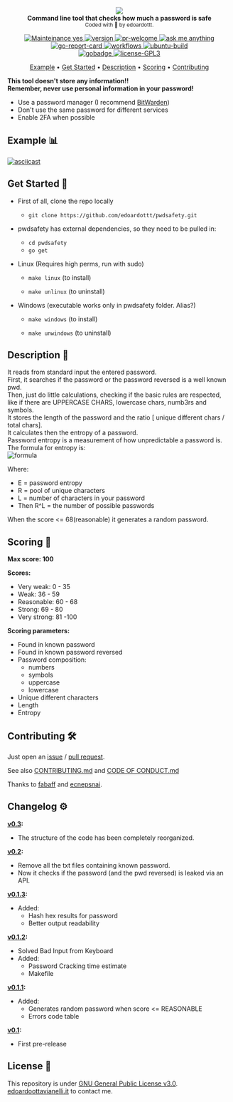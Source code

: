 <p align="center">
  <!-- logo -->
  <img src="https://github.com/edoardottt/images/blob/main/pwdsafety/logo.jpg"><br>
  <b>Command line tool that checks how much a password is safe</b><br>
  <sub>
    Coded with 💙 by edoardottt.
  </sub>
</p>

<!-- badges -->
<p align="center">
    <!-- mainteinance -->
      <a href="https://edoardoottavianelli.it">
        <img src="https://img.shields.io/badge/Maintained%3F-yes-green.svg" alt="Mainteinance yes" />
      </a>
    <!-- version -->
      <a href="https://edoardoottavianelli.it">
        <img src="https://github.com/edoardottt/images/blob/main/pwdsafety/version.svg" alt="version" />
      </a>
    <!-- pr-welcome -->
      <a href="https://edoardoottavianelli.it">
        <img src="https://github.com/edoardottt/READMENATOR/blob/master/images/pr-welcome.svg" alt="pr-welcome" />
      </a>
    <!-- ask-me-anything -->
      <a href="https://edoardoottavianelli.it">
        <img src="https://github.com/edoardottt/READMENATOR/blob/master/images/ask-me-anything.svg" alt="ask me anything" />
      </a>
  <br>
    <!-- go-report-card -->
      <a href="https://goreportcard.com/report/github.com/edoardottt/pwdsafety">
        <img src="https://goreportcard.com/badge/github.com/edoardottt/pwdsafety" alt="go-report-card" />
      </a>
    <!-- workflows -->
      <a href="https://edoardoottavianelli.it">
        <img src="https://github.com/edoardottt/pwdsafety/workflows/Go/badge.svg?branch=master" alt="workflows" />
      </a>
    <!-- ubuntu-build -->
      <a href="https://edoardoottavianelli.it">
        <img src="https://github.com/edoardottt/images/blob/main/pwdsafety/ubuntu-build.svg" alt="ubuntu-build" />
      </a>
  <br>
    <!-- gobadge -->
      <a href="https://edoardoottavianelli.it">
        <img src="https://github.com/edoardottt/images/blob/main/pwdsafety/gobadge" alt="gobadge" />
      </a>
    <!-- license GPLv3.0 -->
      <a href="https://github.com/edoardottt/READMENATOR/blob/master/LICENSE">
        <img src="https://github.com/edoardottt/READMENATOR/blob/master/images/license-GPL3.svg" alt="license-GPL3" />
      </a>
</p>
<p align="center">
  <a href="#example-bar_chart">Example</a> •
  <a href="#get-started-">Get Started</a> •
  <a href="#description-">Description</a> •
  <a href="#scoring-">Scoring</a> •
  <a href="#contributing-">Contributing</a>
</p>

**This tool doesn't store any information!!**  
**Remember, never use personal information in your password!**  
 - Use a password manager (I recommend [BitWarden](https://bitwarden.com/))  
 - Don't use the same password for different services  
 - Enable 2FA when possible  

Example :bar_chart:
----------

[![asciicast](https://asciinema.org/a/406710.svg)](https://asciinema.org/a/406710)

Get Started 🎉
----------

- First of all, clone the repo locally

  - `git clone https://github.com/edoardottt/pwdsafety.git`

- pwdsafety has external dependencies, so they need to be pulled in:

  - `cd pwdsafety`
  - `go get`

- Linux (Requires high perms, run with sudo)

  - `make linux` (to install)

  - `make unlinux` (to uninstall)

- Windows (executable works only in pwdsafety folder. Alias?)

  - `make windows` (to install)

  - `make unwindows` (to uninstall)

Description 🔦 
----------

It reads from standard input the entered password.  
First, it searches if the password or the password reversed is a well known pwd.  
Then, just do little calculations, checking if the basic rules are respected, like if there are UPPERCASE CHARS, lowercase chars, numb3rs and symbols.  
It stores the length of the password and the ratio [ unique different chars / total chars].  
It calculates then the entropy of a password.  
Password entropy is a measurement of how unpredictable a password is.  
The formula for entropy is:  
              ![formula](https://github.com/edoardottt/images/blob/main/pwdsafety/formula.png)  
              
Where:
- E = password entropy  
- R = pool of unique characters  
- L = number of characters in your password  
- Then R^L = the number of possible passwords  

When the score <= 68(reasonable) it generates a random password.  

Scoring 💯
----------

**Max score: 100**

**Scores:**
  - Very weak: 0 - 35
  - Weak: 36 - 59
  - Reasonable: 60 - 68
  - Strong: 69 - 80
  - Very strong: 81 -100
  
**Scoring parameters:**
  - Found in known password
  - Found in known password reversed
  - Password composition:
      - numbers
      - symbols
      - uppercase
      - lowercase
  - Unique different characters
  - Length
  - Entropy

Contributing 🛠
-------

Just open an [issue](https://github.com/edoardottt/pwdsafety/issues) / [pull request](https://github.com/edoardottt/pwdsafety/pulls). 

See also [CONTRIBUTING.md](https://github.com/edoardottt/pwdsafety/blob/master/CONTRIBUTING.md) and [CODE OF CONDUCT.md](https://github.com/edoardottt/pwdsafety/blob/master/CODE_OF_CONDUCT.md)

Thanks to [fabaff](https://github.com/fabaff) and [ecnepsnai](https://github.com/ecnepsnai/pwnedpassword/blob/master/pwned.go).


Changelog ⚙️
-------

**[v0.3](https://github.com/edoardottt/pwd-safety/releases/tag/v0.3):**
          
  - The structure of the code has been completely reorganized.

**[v0.2](https://github.com/edoardottt/pwd-safety/releases/tag/v0.2):**
          
  - Remove all the txt files containing known password.
  - Now it checks if the password (and the pwd reversed) is leaked via an API.


**[v0.1.3](https://github.com/edoardottt/pwd-safety/releases/tag/v0.1.3):**
          
  - Added:
    - Hash hex results for password
    - Better output readability

**[v0.1.2](https://github.com/edoardottt/pwd-safety/releases/tag/v0.1.2):**
          
  - Solved Bad Input from Keyboard
  - Added:
    - Password Cracking time estimate
    - Makefile

**[v0.1.1](https://github.com/edoardottt/pwd-safety/releases/tag/v0.1.1):**
  
  - Added:
    - Generates random password when score <= REASONABLE
    - Errors code table

**[v0.1](https://github.com/edoardottt/pwd-safety/releases/tag/v0.1):**
  
  - First pre-release


License 📝
-------

This repository is under [GNU General Public License v3.0](https://github.com/edoardottt/pwdsafety/blob/master/LICENSE).  
[edoardoottavianelli.it](https://www.edoardoottavianelli.it) to contact me.
